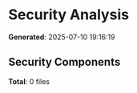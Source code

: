 # Security Analysis

**Generated**: 2025-07-10 19:16:19

## Security Components

**Total**: 0 files

